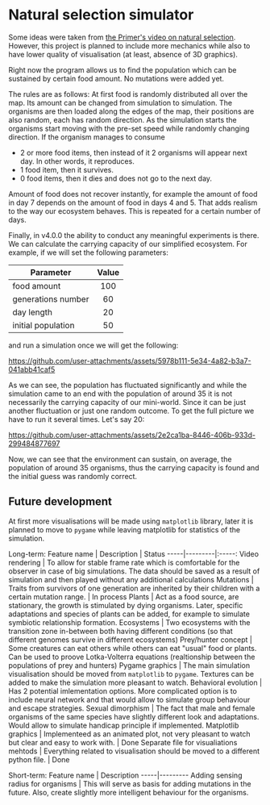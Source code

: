 # Natural selection simulator #

Some ideas were taken from [the Primer's video on natural selection](https://www.youtube.com/watch?v=0ZGbIKd0XrM). However, this project is planned to include more mechanics while also to have lower quality of visualisation (at least, absence of 3D graphics).

Right now the program allows us to find the population which can be sustained by certain food amount. No mutations were added yet.

The rules are as follows:
At first food is randomly distributed all over the map. Its amount can be changed from simulation to simulation.
The organisms are then loaded along the edges of the map, their positions are also random, each has random direction.
As the simulation starts the organisms start moving with the pre-set speed while randomly changing direction.
If the organism manages to consume
* 2 or more food items, then instead of it 2 organisms will appear next day. In other words, it reproduces.
* 1 food item, then it survives.
* 0 food items, then it dies and does not go to the next day.

Amount of food does not recover instantly, for example the amount of food in day 7 depends on the amount of food in days 4 and 5. That adds realism to the way our ecosystem behaves. This is repeated for a certain number of days.

Finally, in v4.0.0 the ability to conduct any meaningful experiments is there. We can calculate the carrying capacity of our simplified ecosystem.
For example, if we will set the following parameters:

Parameter | Value
--- | :---: 
food amount | 100
generations number | 60
day length | 20
initial population | 50

and run a simulation once we will get the following: 

https://github.com/user-attachments/assets/5978b111-5e34-4a82-b3a7-041abb41caf5

As we can see, the population has fluctuated significantly and while the simulation came to an end with the population of around 35 it is not necessarily the carrying capacity of our mini-world. Since it can be just another fluctuation or just one random outcome. To get the full picture we have to run it several times. Let's say 20:

https://github.com/user-attachments/assets/2e2ca1ba-8446-406b-933d-299484877697

Now, we can see that the environment can sustain, on average, the population of around 35 organisms, thus the carrying capacity is found and the initial guess was randomly correct.

## Future development ##

At first more visualisations will be made using `matplotlib` library, later it is planned to move to `pygame` while leaving matplotlib for statistics of the simulation.

Long-term:
Feature name | Description | Status
-----|---------|:-----:
Video rendering | To allow for stable frame rate which is comfortable for the observer in case of big simulations. The data should be saved as a result of simulation and then played without any additional calculations
Mutations | Traits from survivors of one generation are inherited by their children with a certain mutation range. | In process
Plants | Act as a food source, are stationary, the growth is stimulated by dying organisms. Later, specific adaptations and species of plants can be added, for example to simulate symbiotic relationship formation.
Ecosystems | Two ecosystems with the transition zone in-between both having different conditions (so that different genomes survive in different ecosystems)
Prey/hunter concept | Some creatures can eat others while others can eat "usual" food or plants. Can be used to proove Lotka-Volterra equations (realtionship between the populations of prey and hunters)
Pygame graphics | The main simulation visualisation should be moved from `matplotlib` to `pygame`. Textures can be added to make the simulation more pleasant to watch.
Behavioral evolution | Has 2 potential imlementation options. More complicated option is to include neural network and that would allow to simulate group behaviour and escape strategies.
Sexual dimorphism | The fact that male and female organisms of the same species have slightly different look and adaptations. Would allow to simulate handicap principle if implemented.
Matplotlib graphics | Implementeed as an animated plot, not very pleasant to watch but clear and easy to work with. | Done
Separate file for visualiations mehtods | Everything related to visualisation should be moved to a different python file. | Done

Short-term:
Feature name | Description 
-----|---------
Adding sensing radius for organisms | This will serve as basis for adding mutations in the future. Also, create slightly more intelligent behaviour for the organisms.
